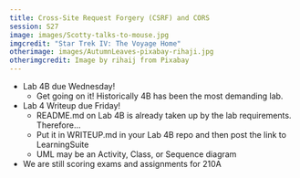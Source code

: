 ```yaml
---
title: Cross-Site Request Forgery (CSRF) and CORS
session: S27
image: images/Scotty-talks-to-mouse.jpg
imgcredit: "Star Trek IV: The Voyage Home"
otherimage: images/AutumnLeaves-pixabay-rihaji.jpg
otherimgcredit: Image by rihaij from Pixabay
---
```


* Lab 4B due Wednesday!
  * Get going on it! Historically 4B has been the most demanding lab.
* Lab 4 Writeup due Friday!
  * README.md on Lab 4B is already taken up by the lab requirements. Therefore...
  * Put it in WRITEUP.md in your Lab 4B repo and then post the link to LearningSuite
  * UML may be an Activity, Class, or Sequence diagram
* We are still scoring exams and assignments for 210A